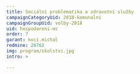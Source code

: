 ```yaml
---
title: Sociální problematika a zdravotní služby
campaignCategoryUid: 2018-komunalni
campaignGroupUid: volby-2018
uid: hospodareni-mc
order: 7
garant: koci.michal
redmine: 26762
img: program/skolstvi.jpg
intro: >

---
```


